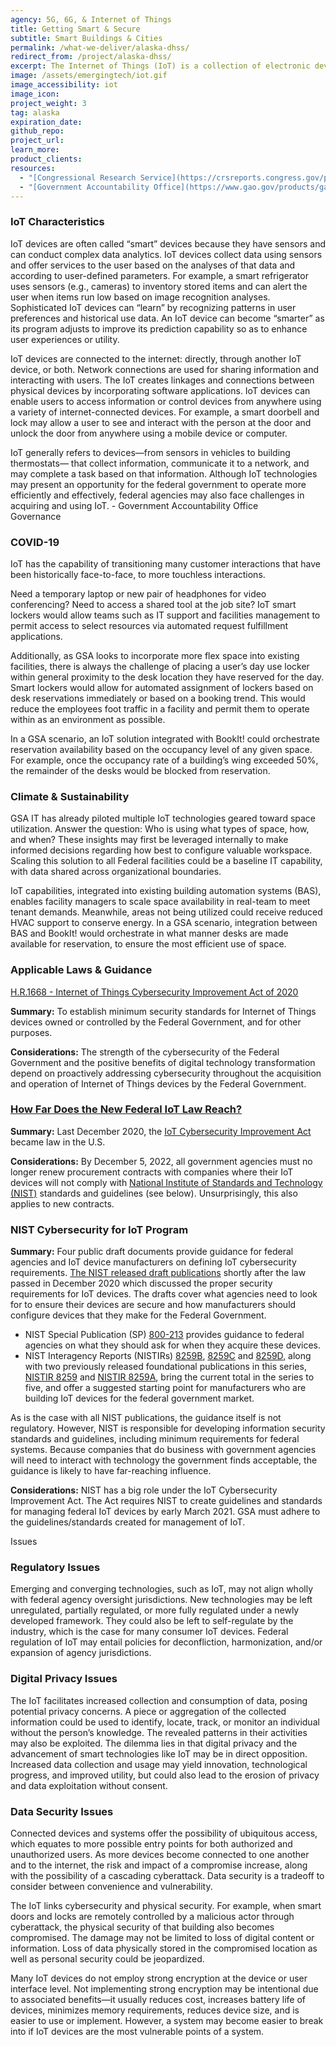 ```yaml
---
agency: 5G, 6G, & Internet of Things
title: Getting Smart & Secure
subtitle: Smart Buildings & Cities
permalink: /what-we-deliver/alaska-dhss/
redirect_from: /project/alaska-dhss/
excerpt: The Internet of Things (IoT) is a collection of electronic devices that can share information among themselves without necessarily requiring human-to-machine interaction. 
image: /assets/emergingtech/iot.gif
image_accessibility: iot
image_icon:
project_weight: 3
tag: alaska
expiration_date:
github_repo:
project_url:
learn_more:
product_clients:
resources:
  - "[Congressional Research Service](https://crsreports.congress.gov/product/pdf/IF/IF11239)"
  - "[Government Accountability Office](https://www.gao.gov/products/gao-20-577)"
---
```


### IoT Characteristics

IoT devices are often called “smart” devices because they have sensors and can conduct complex data analytics. IoT devices collect data using sensors and offer services to the
user based on the analyses of that data and according to user-defined parameters. For example, a smart refrigerator uses sensors (e.g., cameras) to inventory stored items and
can alert the user when items run low based on image recognition analyses. Sophisticated IoT devices can “learn” by recognizing patterns in user preferences and historical use data. An IoT device can become “smarter” as its program adjusts to improve its prediction capability so as to enhance user experiences or utility.

IoT devices are connected to the internet: directly, through another IoT device, or both. Network connections are used for sharing information and interacting with users. The IoT
creates linkages and connections between physical devices by incorporating software applications. IoT devices can enable users to access information or control devices from
anywhere using a variety of internet-connected devices. For example, a smart doorbell and lock may allow a user to see and interact with the person at the door and unlock the door
from anywhere using a mobile device or computer. 

<div class="testimonial-blockquote">
  IoT generally refers to devices—from sensors in vehicles to building thermostats— that collect information, communicate it to a network, and may complete a task based on that information. Although IoT technologies may present an opportunity for the federal government to operate more efficiently and effectively, federal agencies may also face challenges in acquiring and using IoT.
    <span>- Government Accountability Office</span>
</div>

<div class="small-caps">Governance</div>

### COVID-19
IoT has the capability of transitioning many customer interactions that have been historically face-to-face, to more touchless interactions.  

Need a temporary laptop or new pair of headphones for video conferencing?  Need to access a shared tool at the job site?  IoT smart lockers would allow teams such as IT support and facilities management to permit access to select resources via automated request fulfillment applications.

Additionally, as GSA looks to incorporate more flex space into existing facilities, there is always the challenge of placing a user’s day use locker within general proximity to the desk location they have reserved for the day.  Smart lockers would allow for automated assignment of lockers based on desk reservations immediately or based on a booking trend.  This would reduce the employees foot traffic in a facility and permit them to operate within as an environment as possible.  

In a GSA scenario, an IoT solution integrated with BookIt! could orchestrate reservation availability based on the occupancy level of any given space.  For example, once the occupancy rate of a building’s wing exceeded 50%, the remainder of the desks would be blocked from reservation.  

### Climate & Sustainability
GSA IT has already piloted multiple IoT technologies geared toward space utilization.  Answer the question: Who is using what types of space, how, and when?  These insights may first be leveraged internally to make informed decisions regarding how best to configure valuable workspace.  Scaling this solution to all Federal facilities could be a baseline IT capability, with data shared across organizational boundaries.  

IoT capabilities, integrated into existing building automation systems (BAS), enables facility managers to scale space availability in real-team to meet tenant demands.  Meanwhile, areas not being utilized could receive reduced HVAC support to conserve energy.  In a GSA scenario, integration between BAS and BookIt! would orchestrate in what manner desks are made available for reservation, to ensure the most efficient use of space.  

### Applicable Laws & Guidance

[H.R.1668 - Internet of Things Cybersecurity Improvement Act of 2020](https://www.congress.gov/bill/116th-congress/house-bill/1668/text)
 
**Summary:**  To establish minimum security standards for Internet of Things devices owned or controlled by the Federal Government, and for other purposes.
 
**Considerations:** The strength of the cybersecurity of the Federal Government and the positive benefits of digital technology transformation depend on proactively addressing cybersecurity throughout the acquisition and operation of Internet of Things devices by the Federal Government.

### [How Far Does the New Federal IoT Law Reach?](https://www.jdsupra.com/legalnews/how-far-does-the-new-federal-iot-law-5837222/)
 
**Summary:** Last December 2020, the [IoT Cybersecurity Improvement Act](https://www.congress.gov/bill/116th-congress/house-bill/1668/text) became law in the U.S.  

**Considerations:** By December 5, 2022, all government agencies must no longer renew procurement contracts with companies where their IoT devices will not comply with [National Institute of Standards and Technology (NIST)](https://www.nist.gov) standards and guidelines (see below).  Unsurprisingly, this also applies to new contracts.

### NIST Cybersecurity for IoT Program
 
**Summary:** Four public draft documents provide guidance for federal agencies and IoT device manufacturers on defining IoT cybersecurity requirements.  [The NIST released draft publications](https://www.nist.gov/programs-projects/nist-cybersecurity-iot-program) shortly after the law passed in December 2020 which discussed the proper security requirements for IoT devices. The drafts cover what agencies need to look for to ensure their devices are secure and how manufacturers should configure devices that they make for the Federal Government.  

- NIST Special Publication (SP) [800-213](https://doi.org/10.6028/NIST.SP.800-213-draft) provides guidance to federal agencies on what they should ask for when they acquire these devices. 
- NIST Interagency Reports (NISTIRs) [8259B](https://doi.org/10.6028/NIST.IR.8259B-draft), [8259C](https://doi.org/10.6028/NIST.IR.8259C-draft) and [8259D](https://doi.org/10.6028/NIST.IR.8259D-draft), along with two previously released foundational publications in this series, [NISTIR 8259](https://nvlpubs.nist.gov/nistpubs/ir/2020/NIST.IR.8259.pdf) and [NISTIR 8259A](https://nvlpubs.nist.gov/nistpubs/ir/2020/NIST.IR.8259A.pdf), bring the current total in the series to five, and offer a suggested starting point for manufacturers who are building IoT devices for the federal government market.

As is the case with all NIST publications, the guidance itself is not regulatory.  However, NIST is responsible for developing information security standards and guidelines, including minimum requirements for federal systems.  Because companies that do business with government agencies will need to interact with technology the government finds acceptable, the guidance is likely to have far-reaching influence. 

**Considerations:**  NIST has a big role under the IoT Cybersecurity Improvement Act.  The Act requires NIST to create guidelines and standards for managing federal IoT devices by early March 2021.  GSA must adhere to the guidelines/standards created for management of IoT.

<div class="small-caps">Issues</div>

### Regulatory Issues

Emerging and converging technologies, such as IoT, may not align wholly with federal agency
oversight jurisdictions. New technologies may be left unregulated, partially regulated, or more fully regulated under a newly developed framework. They could also be left to self-regulate by the industry, which is the case for many consumer IoT devices. Federal regulation of IoT may entail policies for deconfliction, harmonization, and/or expansion of agency jurisdictions.

### Digital Privacy Issues

The IoT facilitates increased collection and consumption of data, posing potential privacy concerns. A piece or aggregation of the collected information could be used to identify, locate, track, or monitor an individual without the person’s knowledge. The revealed patterns in their activities may also be exploited.  The dilemma lies in that digital privacy and the advancement of smart technologies like IoT may be in direct opposition. Increased data collection and usage may yield innovation, technological progress, and improved utility, but could also lead to the erosion of privacy and data exploitation without consent.

### Data Security Issues

Connected devices and systems offer the possibility of ubiquitous access, which equates to more possible entry points for both authorized and unauthorized users. As more devices become connected to one another and to the internet, the risk and impact of a compromise
increase, along with the possibility of a cascading cyberattack. Data security is a tradeoff to consider between convenience and vulnerability.  

The IoT links cybersecurity and physical security. For example, when smart doors and locks are remotely controlled by a malicious actor through cyberattack, the physical security of that building also becomes compromised. The damage may not be limited to loss of digital content or information. Loss of data physically stored in the compromised location as well as personal security could be jeopardized.

Many IoT devices do not employ strong encryption at the device or user interface level. Not implementing strong encryption may be intentional due to associated benefits—it usually reduces cost, increases battery life of devices, minimizes memory requirements, reduces device size, and is easier to use or implement. However, a system may become easier to break into if IoT devices are the most vulnerable points of a system.
